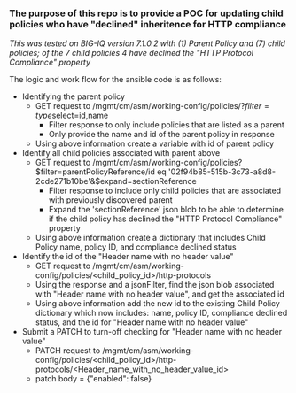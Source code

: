 ### The purpose of this repo is to provide a POC for updating child policies who have "declined" inheritence for HTTP compliance

_This was tested on BIG-IQ version 7.1.0.2 with (1) Parent Policy and (7) child policies; of the 7 child policies 4 have declined the "HTTP Protocol Compliance" property_


The logic and work flow for the ansible code is as follows:
* Identifying the parent policy
    * GET request to /mgmt/cm/asm/working-config/policies/?$filter=type%20eq%20%27parent%27&$select=id,name
        * Filter response to only include policies that are listed as a parent
        * Only provide the name and id of the parent policy in response
    * Using above information create a variable with id of parent policy
* Identify all child policies associated with parent above
    * GET request to /mgmt/cm/asm/working-config/policies?$filter=parentPolicyReference/id eq '02f94b85-515b-3c73-a8d8-2cde271b10be'&$expand=sectionReference
        * Filter response to include only child policies that are associated with previously discovered parent
        * Expand the 'sectionReference' json blob to be able to determine if the child policy has declined the "HTTP Protocol Compliance" property
    * Using above information create a dictionary that includes Child Policy name, policy ID, and compliance declined status
* Identify the id of the "Header name with no header value"
    * GET request to /mgmt/cm/asm/working-config/policies/<child_policy_id>/http-protocols
    * Using the response and a jsonFilter, find the json blob associated with "Header name with no header value", and get the associated id
    * Using above information add the new id to the existing Child Policy dictionary which now includes: name, policy ID, compliance declined status, and the id for "Header name with no header value"
* Submit a PATCH to turn-off checking for "Header name with no header value"
    * PATCH request to /mgmt/cm/asm/working-config/policies/<child_policy_id>/http-protocols/<Header_name_with_no_header_value_id>
    * patch body = {"enabled": false} 

